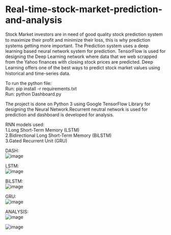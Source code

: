 # Real-time-stock-market-prediction-and-analysis
Stock Market investors are in need of good quality stock prediction system to maximize their proﬁt and minimize their loss, this is why prediction systems getting more important. The Prediction system uses a deep learning based neural network system for prediction.  TensorFlow is used for designing the Deep Learning network where data that we web scrapped from the Yahoo finances with closing stock prices are predicted. Deep Learning oﬀers one of the best ways to predict stock market values using historical and time-series data.</br>

To run the python file:</br>
Run: pip install -r requirements.txt</br>
Run: python Dashboard.py</br>

The project is done on Python 3 using Google TensorFlow Library for designing the Neural Network.Recurrent neutral network is used for prediction and dashboard is developed for analysis.

RNN models used:</br>
1.Long Short-Term Memory (LSTM)</br>
2.Bidirectional Long Short-Term Memory (BiLSTM)</br>
3.Gated Recurrent Unit (GRU)</br>

DASH:</br>
![image](https://user-images.githubusercontent.com/66820548/117194670-ff846880-ae01-11eb-8d3c-0f73a1879422.png)

LSTM:</br>
![image](https://user-images.githubusercontent.com/66820548/117194747-14f99280-ae02-11eb-94d5-e24d414c281a.png)

BiLSTM:</br>
![image](https://user-images.githubusercontent.com/66820548/117194775-1dea6400-ae02-11eb-8422-4656a417808a.png)

GRU:</br>
![image](https://user-images.githubusercontent.com/66820548/117194995-6013a580-ae02-11eb-9ea7-7c379624e86c.png)

ANALYSIS:</br>
![image](https://user-images.githubusercontent.com/66820548/117194856-3b1f3280-ae02-11eb-9305-33f709b3bc7f.png)

![image](https://user-images.githubusercontent.com/66820548/117194876-3fe3e680-ae02-11eb-8b0f-10f314f15ae0.png)


